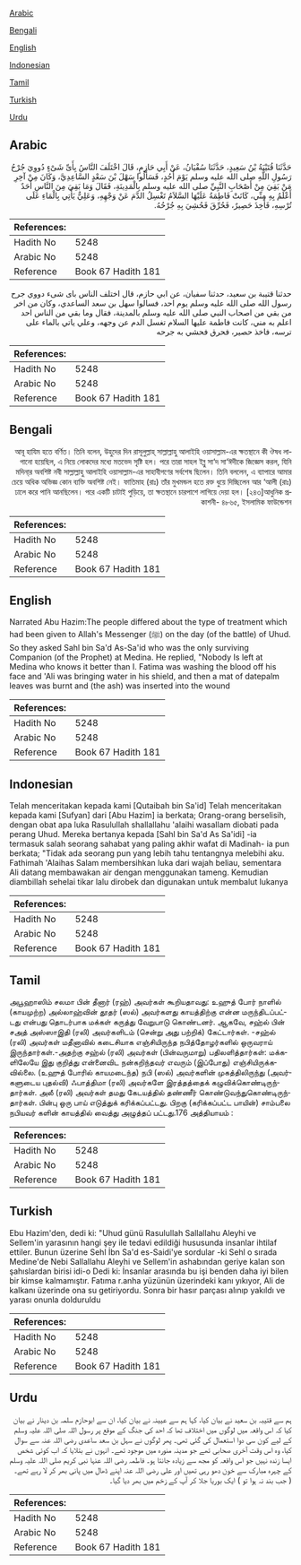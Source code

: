 [Arabic](#arabic)

[Bengali](#bengali)

[English](#english)

[Indonesian](#indonesian)

[Tamil](#tamil)

[Turkish](#turkish)

[Urdu](#urdu)

## Arabic


<div dir="rtl" lang="ar" style={{fontSize:'larger',backgroundColor:'#f8f9fa',padding:20}}>
حَدَّثَنَا قُتَيْبَةُ بْنُ سَعِيدٍ، حَدَّثَنَا سُفْيَانُ، عَنْ أَبِي حَازِمٍ، قَالَ اخْتَلَفَ النَّاسُ بِأَىِّ شَىْءٍ دُووِيَ جُرْحُ رَسُولِ اللَّهِ صلى الله عليه وسلم يَوْمَ أُحُدٍ، فَسَأَلُوا سَهْلَ بْنَ سَعْدٍ السَّاعِدِيَّ، وَكَانَ مِنْ آخِرِ مَنْ بَقِيَ مِنْ أَصْحَابِ النَّبِيِّ صلى الله عليه وسلم بِالْمَدِينَةِ، فَقَالَ وَمَا بَقِيَ مِنَ النَّاسِ أَحَدٌ أَعْلَمُ بِهِ مِنِّي، كَانَتْ فَاطِمَةُ عَلَيْهَا السَّلاَمُ تَغْسِلُ الدَّمَ عَنْ وَجْهِهِ، وَعَلِيٌّ يَأْتِي بِالْمَاءِ عَلَى تُرْسِهِ، فَأُخِذَ حَصِيرٌ، فَحُرِّقَ فَحُشِيَ بِهِ جُرْحُهُ‏.‏
</div>
<div style={{backgroundColor:'#f8f9fa',padding:20, marginBottom: 10}}><table> <thead> <tr> <th>References:</th> <th></th> </tr> </thead> <tbody><tr><td>Hadith No</td><td>5248</td></tr><tr><td>Arabic No</td><td>5248</td></tr><tr><td>Reference</td><td>Book 67 Hadith 181</td></tr></tbody></table></div>


<div dir="rtl" lang="ar" style={{fontSize:'larger',backgroundColor:'#f8f9fa',padding:20}}>
حدثنا قتيبة بن سعيد، حدثنا سفيان، عن ابي حازم، قال اختلف الناس باى شىء دووي جرح رسول الله صلى الله عليه وسلم يوم احد، فسالوا سهل بن سعد الساعدي، وكان من اخر من بقي من اصحاب النبي صلى الله عليه وسلم بالمدينة، فقال وما بقي من الناس احد اعلم به مني، كانت فاطمة عليها السلام تغسل الدم عن وجهه، وعلي ياتي بالماء على ترسه، فاخذ حصير، فحرق فحشي به جرحه
</div>
<div style={{backgroundColor:'#f8f9fa',padding:20, marginBottom: 10}}><table> <thead> <tr> <th>References:</th> <th></th> </tr> </thead> <tbody><tr><td>Hadith No</td><td>5248</td></tr><tr><td>Arabic No</td><td>5248</td></tr><tr><td>Reference</td><td>Book 67 Hadith 181</td></tr></tbody></table></div>

## Bengali


<div dir="rtl" lang="bn" style={{fontSize:'larger',backgroundColor:'#f8f9fa',padding:20}}>
আবূ হাযিম হতে বর্ণিত। তিনি বলেন, উহুদের দিন রাসূলুল্লাহ্ সাল্লাল্লাহু আলাইহি ওয়াসাল্লাম-এর ক্ষতস্থানে কী ঔষধ লাগানো হয়েছিল, এ নিয়ে লোকদের মধ্যে মতভেদ সৃষ্টি হল। পরে তারা সাহল ইব্নু সা‘দ সা‘ঈদীকে জিজ্ঞেস করল, যিনি মদিনা্র অবশিষ্ট নবী সাল্লাল্লাহু আলাইহি ওয়াসাল্লাম-এর সাহাবীগণের সর্বশেষ ছিলেন। তিনি বললেন, এ ব্যাপারে আমার চেয়ে অধিক অভিজ্ঞ কোন ব্যক্তি অবশিষ্ট নেই। ফাতিমাহ (রাঃ) তাঁর মুখমন্ডল হতে রক্ত ধুয়ে দিচ্ছিলেন আর ‘আলী (রাঃ) ঢালে করে পানি আনছিলেন। পরে একটি চাটাই পুড়িয়ে, তা ক্ষতস্থানে চারপাশে লাগিয়ে দেয়া হল। [২৪৩]আধুনিক প্রকাশনী- ৪৮৬৫, ইসলামিক ফাউন্ডেশন
</div>
<div style={{backgroundColor:'#f8f9fa',padding:20, marginBottom: 10}}><table> <thead> <tr> <th>References:</th> <th></th> </tr> </thead> <tbody><tr><td>Hadith No</td><td>5248</td></tr><tr><td>Arabic No</td><td>5248</td></tr><tr><td>Reference</td><td>Book 67 Hadith 181</td></tr></tbody></table></div>

## English


<div dir="ltr" lang="en" style={{fontSize:'larger',backgroundColor:'#f8f9fa',padding:20}}>
Narrated Abu Hazim:The people differed about the type of treatment which had been given to Allah's Messenger (ﷺ) on the day (of the battle) of Uhud. So they asked Sahl bin Sa'd As-Sa'id who was the only surviving Companion (of the Prophet) at Medina. He replied, "Nobody Is left at Medina who knows it better than I. Fatima was washing the blood off his face and 'Ali was bringing water in his shield, and then a mat of datepalm leaves was burnt and (the ash) was inserted into the wound
</div>
<div style={{backgroundColor:'#f8f9fa',padding:20, marginBottom: 10}}><table> <thead> <tr> <th>References:</th> <th></th> </tr> </thead> <tbody><tr><td>Hadith No</td><td>5248</td></tr><tr><td>Arabic No</td><td>5248</td></tr><tr><td>Reference</td><td>Book 67 Hadith 181</td></tr></tbody></table></div>

## Indonesian


<div dir="ltr" lang="id" style={{fontSize:'larger',backgroundColor:'#f8f9fa',padding:20}}>
Telah menceritakan kepada kami [Qutaibah bin Sa'id] Telah menceritakan kepada kami [Sufyan] dari [Abu Hazim] ia berkata; Orang-orang berselisih, dengan obat apa luka Rasulullah shallallahu 'alaihi wasallam diobati pada perang Uhud. Mereka bertanya kepada [Sahl bin Sa'd As Sa'idi] -ia termasuk salah seorang sahabat yang paling akhir wafat di Madinah- ia pun berkata; "Tidak ada seorang pun yang lebih tahu tentangnya melebihi aku. Fathimah 'Alaihas Salam membersihkan luka dari wajah beliau, sementara Ali datang membawakan air dengan menggunakan tameng. Kemudian diambillah sehelai tikar lalu dirobek dan digunakan untuk membalut lukanya
</div>
<div style={{backgroundColor:'#f8f9fa',padding:20, marginBottom: 10}}><table> <thead> <tr> <th>References:</th> <th></th> </tr> </thead> <tbody><tr><td>Hadith No</td><td>5248</td></tr><tr><td>Arabic No</td><td>5248</td></tr><tr><td>Reference</td><td>Book 67 Hadith 181</td></tr></tbody></table></div>

## Tamil


<div dir="ltr" lang="ta" style={{fontSize:'larger',backgroundColor:'#f8f9fa',padding:20}}>
அபூஹாஸிம் சலமா பின் தீனார் (ரஹ்) அவர்கள் கூறியதாவது: உஹுத் போர் நாளில் (காயமுற்ற) அல்லாஹ்வின் தூதர் (ஸல்) அவர்களது காயத்திற்கு என்ன மருந்திடப்பட்டது என்பது தொடர்பாக மக்கள் கருத்து வேறுபாடு கொண்டனர். ஆகவே, சஹ்ல் பின் சஅத் அஸ்ஸாஇதி (ரலி) அவர்களிடம் (சென்று அது பற்றிக்) கேட்டார்கள். -சஹ்ல் (ரலி) அவர்கள் மதீனாவில் கடைசியாக எஞ்சியிருந்த நபித்தோழர்களில் ஒருவராய் இருந்தார்கள்.-அதற்கு சஹ்ல் (ரலி) அவர்கள் (பின்வருமாறு) பதிலளித்தார்கள்: மக்களிலேயே இது குறித்து என்னைவிட நன்கறிந்தவர் எவரும் (இப்போது) எஞ்சியிருக்கவில்லை. (உஹுத் போரில் காயமடைந்த) நபி (ஸல்) அவர்களின் முகத்திலிருந்து (அவர்களுடைய புதல்வி) ஃபாத்திமா (ரலி) அவர்களே இரத்தத்தைக் கழுவிக்கொண்டிருந்தார்கள். அலீ (ரலி) அவர்கள் தமது கேடயத்தில் தண்ணீர் கொண்டுவந்துகொண்டிருந்தார்கள். பின்பு ஒரு பாய் எடுத்துக் கரிக்கப்பட்டது. பிறகு (கரிக்கப்பட்ட பாயின்) சாம்பலை நபியவர் களின் காயத்தில் வைத்து அழுத்தப் பட்டது.176 அத்தியாயம் :
</div>
<div style={{backgroundColor:'#f8f9fa',padding:20, marginBottom: 10}}><table> <thead> <tr> <th>References:</th> <th></th> </tr> </thead> <tbody><tr><td>Hadith No</td><td>5248</td></tr><tr><td>Arabic No</td><td>5248</td></tr><tr><td>Reference</td><td>Book 67 Hadith 181</td></tr></tbody></table></div>

## Turkish


<div dir="ltr" lang="tr" style={{fontSize:'larger',backgroundColor:'#f8f9fa',padding:20}}>
Ebu Hazim'den, dedi ki: "Uhud günü Rasulullah Sallallahu Aleyhi ve Sellem'in yarasının hangi şey ile tedavi edildiği hususunda insanlar ihtilaf ettiler. Bunun üzerine Sehl İbn Sa'd es-Saidi'ye sordular -ki Sehl o sırada Medine'de Nebi Sallallahu Aleyhi ve Sellem'in ashabından geriye kalan son şahıslardan birisi idi-o Dedi ki: İnsanlar arasında bu işi benden daha iyi bilen bir kimse kalmamıştır. Fatıma r.anha yüzünün üzerindeki kanı yıkıyor, Ali de kalkanı üzerinde ona su getiriyordu. Sonra bir hasır parçası alınıp yakıldı ve yarası onunla dolduruldu
</div>
<div style={{backgroundColor:'#f8f9fa',padding:20, marginBottom: 10}}><table> <thead> <tr> <th>References:</th> <th></th> </tr> </thead> <tbody><tr><td>Hadith No</td><td>5248</td></tr><tr><td>Arabic No</td><td>5248</td></tr><tr><td>Reference</td><td>Book 67 Hadith 181</td></tr></tbody></table></div>

## Urdu


<div dir="rtl" lang="ur" style={{fontSize:'larger',backgroundColor:'#f8f9fa',padding:20}}>
ہم سے قتیبہ بن سعید نے بیان کیا، کہا ہم سے عیینہ نے بیان کیا، ان سے ابوحازم سلمہ بن دینار نے بیان کیا کہ اس واقعہ میں لوگوں میں اختلاف تھا کہ احد کی جنگ کے موقع پر رسول اللہ صلی اللہ علیہ وسلم کے لیے کون سی دوا استعمال کی گئی تھی۔ پھر لوگوں نے سہل بن سعد ساعدی رضی اللہ عنہ سے سوال کیا، وہ اس وقت آخری صحابی تھے جو مدینہ منورہ میں موجود تھے۔ انہوں نے بتلایا کہ اب کوئی شخص ایسا زندہ نہیں جو اس واقعہ کو مجھ سے زیادہ جانتا ہو۔ فاطمہ رضی اللہ عنہا نبی کریم صلی اللہ علیہ وسلم کے چہرہ مبارک سے خون دھو رہی تھیں اور علی رضی اللہ عنہ اپنے ڈھال میں پانی بھر کر لا رہے تھے۔ ( جب بند نہ ہوا تو ) ایک بوریا جلا کر آپ کے زخم میں بھر دیا گیا۔
</div>
<div style={{backgroundColor:'#f8f9fa',padding:20, marginBottom: 10}}><table> <thead> <tr> <th>References:</th> <th></th> </tr> </thead> <tbody><tr><td>Hadith No</td><td>5248</td></tr><tr><td>Arabic No</td><td>5248</td></tr><tr><td>Reference</td><td>Book 67 Hadith 181</td></tr></tbody></table></div>